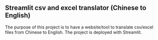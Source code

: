 ## Streamlit csv and excel translator (Chinese to English)

The purpose of this project is to have a website/tool to translate csv/excel files from Chinese to English. The project is deployed with Streamlit.
